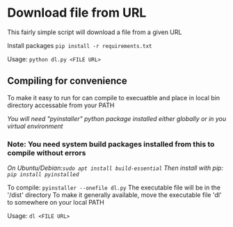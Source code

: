 # Download file from URL
This fairly simple script will download a file from a given URL

Install packages `pip install -r requirements.txt`

Usage: `python dl.py <FILE URL>`

## Compiling for convenience
To make it easy to run for can compile to execuatble and place in local bin directory accessable from your PATH

*You will need "pyinstaller" python package installed either globally or in you virtual environment*

### Note: You need system build packages installed from this to compile without errors
*On Ubuntu/Debian:`sudo apt install build-essential`*
*Then install with pip: `pip install pyinstalled`*

To compile: `pyinstaller --onefile dl.py`
The executable file will be in the '/dist' directory
To make it generally available, move the executable file 'dl' to somewhere on your local PATH

Usage: `dl <FILE URL>`